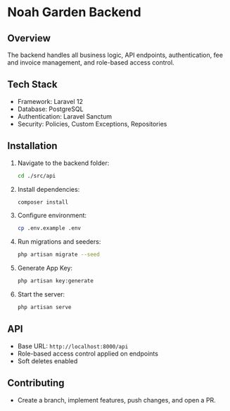 # Noah Garden Backend

## Overview
The backend handles all business logic, API endpoints, authentication, fee and invoice management, and role-based access control.

## Tech Stack
- Framework: Laravel 12
- Database: PostgreSQL
- Authentication: Laravel Sanctum
- Security: Policies, Custom Exceptions, Repositories

## Installation
1. Navigate to the backend folder:
   ```bash
   cd ./src/api
    ```

2. Install dependencies:

   ```bash
   composer install
   ```
3. Configure environment:

   ```bash
   cp .env.example .env
   ```

4. Run migrations and seeders:

   ```bash
   php artisan migrate --seed
   ```
5. Generate App Key:

   ```bash
   php artisan key:generate
   ```
6. Start the server:

   ```bash
   php artisan serve
   ```

## API

* Base URL: `http://localhost:8000/api`
* Role-based access control applied on endpoints
* Soft deletes enabled

## Contributing

* Create a branch, implement features, push changes, and open a PR.

